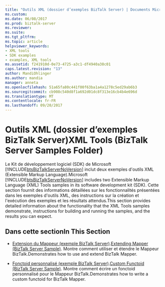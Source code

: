 ```yaml
---
title: "Outils XML (dossier d’exemples BizTalk Server) | Documents Microsoft"
ms.custom: 
ms.date: 06/08/2017
ms.prod: biztalk-server
ms.reviewer: 
ms.suite: 
ms.tgt_pltfrm: 
ms.topic: article
helpviewer_keywords:
- XML tools
- SDK examples
- examples, XML tools
ms.assetid: f241910d-0e73-4725-a3c1-df4940a38c01
caps.latest.revision: "13"
author: MandiOhlinger
ms.author: mandia
manager: anneta
ms.openlocfilehash: 51a65fa80c441f00f63ba1a4a1278c5ed29ab6b3
ms.sourcegitcommit: cb908c540d8f1a692d01dc8f313e16cb4b4e696d
ms.translationtype: MT
ms.contentlocale: fr-FR
ms.lasthandoff: 09/20/2017
---
```

# <a name="xml-tools-biztalk-server-samples-folder"></a><span data-ttu-id="09989-102">Outils XML (dossier d’exemples BizTalk Server)</span><span class="sxs-lookup"><span data-stu-id="09989-102">XML Tools (BizTalk Server Samples Folder)</span></span>
<span data-ttu-id="09989-103">Le Kit de développement logiciel (SDK) de Microsoft [!INCLUDE[btsBizTalkServerNoVersion](../includes/btsbiztalkservernoversion-md.md)] inclut deux exemples d'outils XML (Extensible Markup Language).</span><span class="sxs-lookup"><span data-stu-id="09989-103">Microsoft [!INCLUDE[btsBizTalkServerNoVersion](../includes/btsbiztalkservernoversion-md.md)] includes two Extensible Markup Language (XML) Tools samples in its software development kit (SDK).</span></span> <span data-ttu-id="09989-104">Cette section fournit des informations détaillées sur les fonctionnalités présentées dans les exemples d'outils XML, des instructions sur la création et l'exécution des exemples et les résultats attendus.</span><span class="sxs-lookup"><span data-stu-id="09989-104">This section provides detailed information about the functionality that the XML Tools samples demonstrate, instructions for building and running the samples, and the results you can expect.</span></span>  
  
## <a name="in-this-section"></a><span data-ttu-id="09989-105">Dans cette section</span><span class="sxs-lookup"><span data-stu-id="09989-105">In This Section</span></span>  
  
-   <span data-ttu-id="09989-106">[Extension du Mappeur (exemple BizTalk Server)](../core/extending-mapper-biztalk-server-sample.md).</span><span class="sxs-lookup"><span data-stu-id="09989-106">[Extending Mapper (BizTalk Server Sample)](../core/extending-mapper-biztalk-server-sample.md).</span></span> <span data-ttu-id="09989-107">Montre comment utiliser et étendre le Mappeur BizTalk.</span><span class="sxs-lookup"><span data-stu-id="09989-107">Demonstrates how to use and extend BizTalk Mapper.</span></span>  
  
-   <span data-ttu-id="09989-108">[Fonctoid personnalisé (exemple BizTalk Server)](../core/custom-functoid-biztalk-server-sample.md).</span><span class="sxs-lookup"><span data-stu-id="09989-108">[Custom Functoid (BizTalk Server Sample)](../core/custom-functoid-biztalk-server-sample.md).</span></span> <span data-ttu-id="09989-109">Montre comment écrire un fonctoid personnalisé pour le Mappeur BizTalk.</span><span class="sxs-lookup"><span data-stu-id="09989-109">Demonstrates how to write a custom functoid for BizTalk Mapper.</span></span>